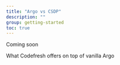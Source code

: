 ```yaml
---
title: "Argo vs CSDP"
description: ""
group: getting-started
toc: true
---
```


Coming soon

What Codefresh offers on top of vanilla Argo
